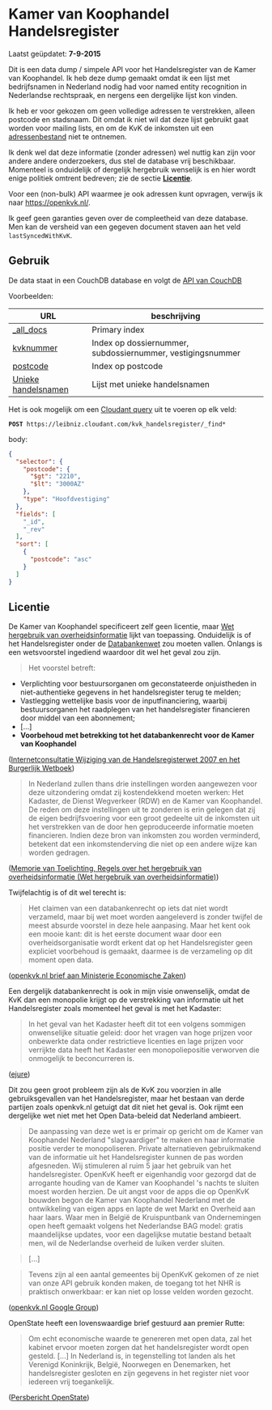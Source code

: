 # Kamer van Koophandel Handelsregister

Laatst geüpdatet: **7-9-2015**

Dit is een data dump / simpele API voor het Handelsregister van de Kamer van Koophandel. Ik heb deze dump gemaakt omdat ik een lijst met bedrijfsnamen in Nederland nodig had voor named
entity recognition in Nederlandse rechtspraak, en nergens een dergelijke lijst kon vinden. 

Ik heb er voor gekozen om geen volledige adressen te verstrekken, alleen postcode en stadsnaam. Dit omdat ik niet wil dat deze lijst gebruikt gaat worden voor mailing lists, en om de KvK de inkomsten uit een [adressenbestand](http://www.kvk.nl/producten-bestellen/adressenbestand/) niet te ontnemen.

Ik denk wel dat deze informatie (zonder adressen) wel nuttig kan zijn
voor andere andere onderzoekers, dus stel de database vrij beschikbaar. Momenteel is onduidelijk of dergelijk hergebruik
wenselijk is en hier wordt enige politiek omtrent bedreven; zie de sectie [**Licentie**](#licentie).

Voor een (non-bulk) API waarmee je ook adressen kunt opvragen, verwijs ik naar https://openkvk.nl/.

Ik geef geen garanties geven over de compleetheid van deze database. Men kan de versheid van een gegeven document staven aan het veld `lastSyncedWithKvK`.

## Gebruik
De data staat in een CouchDB database en volgt de [API van CouchDB](https://wiki.apache.org/couchdb/HTTP_Document_API)

Voorbeelden:

|URL|beschrijving|
|---|---|
|[_all_docs](https://leibniz.cloudant.com/kvk_handelsregister/_all_docs?limit=10&include_docs=true&startkey=%220123%22&endkey=%220200043%22)| Primary index |
|[kvknummer](https://leibniz.cloudant.com/kvk_handelsregister/_design/api/_view/kvknummer?starkey=%2201000169%22&group_level=2)|Index op dossiernummer, subdossiernummer, vestigingsnummer|
|[postcode](https://leibniz.cloudant.com/kvk_handelsregister/_design/api/_view/postcode?limit=10&startkey=[%222%22,%222%22]&stale=ok&group_level=4)|Index op postcode|
|[Unieke handelsnamen](https://leibniz.cloudant.com/kvk_handelsregister/_design/ddoc/_view/all_names?limit=20&reduce=true&group_level=1)|Lijst met unieke handelsnamen|

Het is ook mogelijk om een [Cloudant query](https://cloudant.com/using-cloudant-query-tutorial/) uit te voeren op elk veld:

**`POST`**` https://leibniz.cloudant.com/kvk_handelsregister/_find*`

body:
```json
{
  "selector": {
    "postcode": {
      "$gt": "2210",
      "$lt": "3000AZ"
    },
    "type": "Hoofdvestiging"
  },
  "fields": [
    "_id",
    "_rev"
  ],
  "sort": [
    {
      "postcode": "asc"
    }
  ]
}
```

## Licentie
De Kamer van Koophandel specificeert zelf geen licentie, maar [Wet hergebruik van overheidsinformatie](http://wetten.lawly.nl/bwb/BWBR0036795) lijkt van toepassing. Onduidelijk is of het Handelsregister onder de [Databankenwet](http://wetten.lawly.nl/bwb/BWBR0010591) zou moeten vallen. Onlangs is een wetsvoorstel ingediend waardoor dit wel het geval zou zijn.


> Het voorstel betreft: 
- Verplichting voor bestuursorganen om geconstateerde onjuistheden in niet-authentieke gegevens in het handelsregister terug te melden; 
- Vastlegging wettelijke basis voor de inputfinanciering, waarbij bestuursorganen het raadplegen van het handelsregister financieren door middel van een abonnement;
- [...]
- **Voorbehoud met betrekking tot het databankenrecht voor de Kamer van Koophandel**

([Internetconsultatie Wijziging van de Handelsregisterwet 2007 en het Burgerlijk Wetboek](http://www.internetconsultatie.nl/handelsregister))

> In Nederland zullen thans drie instellingen worden aangewezen voor deze uitzondering omdat zij kostendekkend moeten werken: Het Kadaster, de Dienst Wegverkeer (RDW) en de Kamer van Koophandel. De reden om deze instellingen uit te zonderen is erin gelegen dat zij de eigen bedrijfsvoering voor een groot gedeelte uit de inkomsten uit het verstrekken van de door hen geproduceerde informatie moeten financieren. Indien deze bron van inkomsten zou worden verminderd, betekent dat een inkomstenderving die niet op een andere wijze kan worden gedragen.

([Memorie van Toelichting, Regels over het hergebruik van overheidsinformatie (Wet hergebruik van overheidsinformatie)](https://zoek.officielebekendmakingen.nl/kst-34123-3.html))

Twijfelachtig is of dit wel terecht is:

> Het claimen van een databankenrecht op iets dat niet wordt verzameld,
maar bij wet moet worden aangeleverd is zonder twijfel de meest absurde 
voorstel in deze hele aanpasing. Maar het kent ook een mooie
kant: dit is het eerste document waar door een overheidsorganisatie wordt erkent dat op het Handelsregister geen expliciet voorbehoud is gemaakt, daarmee is de verzameling op dit moment open data.

([openkvk.nl brief aan Ministerie Economische Zaken](https://docs.google.com/viewer?a=v&pid=forums&srcid=MDU2Nzg5OTU4NzMwNzczNzIyODABMTg0MzA2OTg1NjkwMzAzMzk5ODgBalpUdmNCZG5zZlFKATAuMQEBdjI))


Een dergelijk databankenrecht is ook in mijn visie onwenselijk, omdat de KvK dan een monopolie krijgt op de verstrekking van informatie uit het Handelsregister zoals momenteel het geval is met het Kadaster:


> In het geval van het Kadaster heeft dit tot een volgens sommigen onwenselijke situatie geleid: door het vragen van hoge prijzen voor onbewerkte data onder restrictieve licenties en lage prijzen voor verrijkte data heeft het Kadaster een monopoliepositie verworven die onmogelijk te beconcurreren is.

([ejure](http://www.ejure.nl/2013/01/open-overheidsdata/))

Dit zou geen groot probleem zijn als de KvK zou voorzien in alle gebruiksgevallen van het Handelsregister, maar het bestaan van derde partijen zoals openkvk.nl getuigt dat dit niet het geval is. Ook rijmt een dergelijke wet niet met het Open Data-beleid dat Nederland ambieert. 

> De aanpassing van deze wet is er primair op gericht om de Kamer van Koophandel Nederland "slagvaardiger" te maken en haar informatie positie verder te monopoliseren. Private alternatieven gebruikmakend van de informatie uit het Handelsregister kunnen de pas worden afgesneden. Wij stimuleren al ruim 5 jaar het gebruik van het handelsregister. OpenKvK heeft er eigenhandig voor gezorgd dat de arrogante houding van de Kamer van Koophandel 's nachts te sluiten moest worden herzien. De uit angst voor de apps die op OpenKvK bouwden begon de Kamer van Koophandel Nederland met de ontwikkeling van eigen apps en lapte de wet Markt en Overheid aan haar laars. Waar men in België de Kruispuntbank van Ondernemingen open heeft gemaakt volgens het Nederlandse BAG model: gratis maandelijkse updates, voor een dagelijkse mutatie bestand betaalt men, wil de Nederlandse overheid de luiken verder sluiten.

> [...] 

> Tevens zijn al een aantal gemeentes bij OpenKvK gekomen of ze niet van onze API gebruik konden maken, de toegang tot het NHR is praktisch onwerkbaar: er kan niet op losse velden worden gezocht.

([openkvk.nl Google Group](https://groups.google.com/forum/#!topic/openkvk/aUA1mp8bJBY))

OpenState heeft een lovenswaardige brief gestuurd aan premier Rutte:

> Om echt economische waarde te genereren met open data, zal het kabinet ervoor moeten zorgen dat het handelsregister wordt open gesteld. [...] In Nederland is, in tegenstelling tot landen als het Verenigd Koninkrijk, België, Noorwegen en Denemarken, het handelsregister gesloten en zijn gegevens in het register niet voor iedereen vrij toegankelijk.

([Persbericht OpenState](http://openstate.pr.co/109981-open-state-roept-kabinet-op-tot-openstelling-handelsregister))

